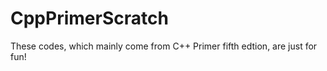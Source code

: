 CppPrimerScratch
================

These codes, which mainly come from C++ Primer fifth edtion, are just for fun!
